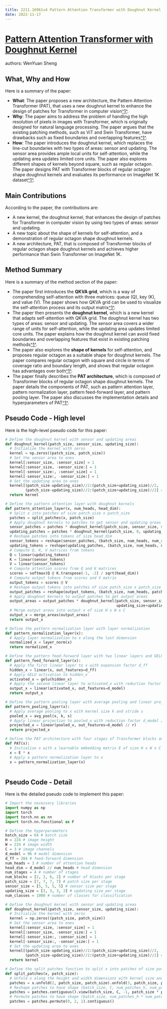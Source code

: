 ```yaml
---
title: 2211.16961v4 Pattern Attention Transformer with Doughnut Kernel
date: 2022-11-17
---
```


# [Pattern Attention Transformer with Doughnut Kernel](http://arxiv.org/abs/2211.16961v4)

authors: WenYuan Sheng


## What, Why and How

[1]: https://arxiv.org/pdf/2211.16961v4.pdf "(PAT) arXiv:2211.16961v4 [cs.CV] 1 Jun 2023"
[2]: https://arxiv.org/abs/2211.16961 "[2211.16961] Pattern Attention Transformer with Doughnut Kernel - arXiv.org"
[3]: http://arxiv-export2.library.cornell.edu/abs/2211.16961v4 "[2211.16961v4] Pattern Attention Transformer with Doughnut Kernel"

Here is a summary of the paper:

- **What**: The paper proposes a new architecture, the Pattern Attention Transformer (PAT), that uses a new doughnut kernel to enhance the design of patches for Transformer in computer vision[^1^][1].
- **Why**: The paper aims to address the problem of handling the high resolution of pixels in images with Transformer, which is originally designed for natural language processing. The paper argues that the existing patching methods, such as ViT and Swin Transformer, have drawbacks such as fixed boundaries and overlapping features[^1^][1].
- **How**: The paper introduces the doughnut kernel, which replaces the line-cut boundaries with two types of areas: sensor and updating. The sensor area provides ample local units for self-attention, while the updating area updates limited core units. The paper also explores different shapes of kernels beyond square, such as regular octagon. The paper designs PAT with Transformer blocks of regular octagon shape doughnut kernels and evaluates its performance on ImageNet 1K dataset[^1^][1].

## Main Contributions

According to the paper, the contributions are:

- A new kernel, the doughnut kernel, that enhances the design of patches for Transformer in computer vision by using two types of areas: sensor and updating.
- A new topic about the shape of kernels for self-attention, and a demonstration of regular octagon shape doughnut kernels.
- A new architecture, PAT, that is composed of Transformer blocks of regular octagon shape doughnut kernels and achieves higher performance than Swin Transformer on ImageNet 1K.

## Method Summary

[1]: https://arxiv.org/pdf/2211.16961v4.pdf "(PAT) arXiv:2211.16961v4 [cs.CV] 1 Jun 2023"
[2]: https://arxiv.org/pdf/2211.16961.pdf "(PAT) arXiv:2211.16961v3 [cs.CV] 17 Mar 2023"
[3]: http://export.arxiv.org/abs/2203.16961v4 "[2203.16961v4] Sub-additivity of measure-theoretic entropies of ..."

Here is a summary of the method section of the paper:

- The paper first introduces the **QKVA grid**, which is a way of comprehending self-attention with three matrices: queue (Q), key (K), and value (V). The paper shows how QKVA grid can be used to visualize the self-attention process and its output matrix[^1^][1].
- The paper then presents the **doughnut kernel**, which is a new kernel that adapts self-attention with QKVA grid. The doughnut kernel has two types of areas: sensor and updating. The sensor area covers a wider range of units for self-attention, while the updating area updates limited core units. The paper explains how the doughnut kernel can avoid fixed boundaries and overlapping features that exist in existing patching methods[^1^][1].
- The paper also explores the **shape of kernels** for self-attention, and proposes regular octagon as a suitable shape for doughnut kernels. The paper compares regular octagon with square and circle in terms of coverage ratio and boundary length, and shows that regular octagon has advantages over both[^1^][1].
- The paper finally describes the **PAT architecture**, which is composed of Transformer blocks of regular octagon shape doughnut kernels. The paper details the components of PAT, such as pattern attention layer, pattern normalization layer, pattern feed-forward layer, and pattern pooling layer. The paper also discusses the implementation details and hyperparameters of PAT[^1^][1].

## Pseudo Code - High level

Here is the high-level pseudo code for this paper:

```python
# Define the doughnut kernel with sensor and updating areas
def doughnut_kernel(patch_size, sensor_size, updating_size):
  # Initialize the kernel with zeros
  kernel = np.zeros((patch_size, patch_size))
  # Set the sensor area to ones
  kernel[:sensor_size, :sensor_size] = 1
  kernel[:sensor_size, -sensor_size:] = 1
  kernel[-sensor_size:, :sensor_size] = 1
  kernel[-sensor_size:, -sensor_size:] = 1
  # Set the updating area to ones
  kernel[(patch_size-updating_size)//2:(patch_size+updating_size)//2,
         (patch_size-updating_size)//2:(patch_size+updating_size)//2] = 1
  return kernel

# Define the pattern attention layer with doughnut kernels
def pattern_attention_layer(x, num_heads, head_dim):
  # Split x into patches of size patch_size x patch_size
  patches = split_patches(x, patch_size)
  # Apply doughnut kernels to patches to get sensor and updating areas
  sensor_patches = patches * doughnut_kernel(patch_size, sensor_size, 0)
  updating_patches = patches * doughnut_kernel(patch_size, 0, updating_size)
  # Reshape patches into tokens of size head_dim
  sensor_tokens = reshape(sensor_patches, (batch_size, num_heads, num_sensor_tokens, head_dim))
  updating_tokens = reshape(updating_patches, (batch_size, num_heads, num_updating_tokens, head_dim))
  # Compute Q, K, V matrices from tokens
  Q = linear(updating_tokens)
  K = linear(sensor_tokens)
  V = linear(sensor_tokens)
  # Compute attention scores from Q and K matrices
  scores = softmax(Q @ K.transpose(-1, -2) / sqrt(head_dim))
  # Compute output tokens from scores and V matrix
  output_tokens = scores @ V
  # Reshape output tokens into patches of size patch_size x patch_size
  output_patches = reshape(output_tokens, (batch_size, num_heads, patch_size, patch_size))
  # Apply doughnut kernels to output patches to get output areas
  output_areas = output_patches * doughnut_kernel(patch_size, sensor_size-updating_size//2,
                                                  updating_size+updating_size//2)
  # Merge output areas into output x of size H x W x C
  output_x = merge_areas(output_areas)
  return output_x

# Define the pattern normalization layer with layer normalization
def pattern_normalization_layer(x):
  # Apply layer normalization to x along the last dimension
  normalized_x = layer_norm(x)
  return normalized_x

# Define the pattern feed-forward layer with two linear layers and GELU activation
def pattern_feed_forward_layer(x):
  # Apply the first linear layer to x with expansion factor d_ff
  hidden_x = linear(x, out_features=d_ff)
  # Apply GELU activation to hidden_x
  activated_x = gelu(hidden_x)
  # Apply the second linear layer to activated_x with reduction factor d_model
  output_x = linear(activated_x, out_features=d_model)
  return output_x

# Define the pattern pooling layer with average pooling and linear projection
def pattern_pooling_layer(x):
  # Apply average pooling to x with kernel size k and stride s
  pooled_x = avg_pool(x, k, s)
  # Apply linear projection to pooled_x with reduction factor d_model // r
  projected_x = linear(pooled_x, out_features=d_model // r)
  return projected_x

# Define the PAT architecture with four stages of Transformer blocks and a classification head
def PAT(x):
  # Initialize x with a learnable embedding matrix E of size H x W x C
  x = E * x
  # Apply a pattern normalization layer to x
  x = pattern_normalization_layer(x)
  
```

## Pseudo Code - Detail

Here is the detailed pseudo code to implement this paper:

```python
# Import the necessary libraries
import numpy as np
import torch
import torch.nn as nn
import torch.nn.functional as F

# Define the hyperparameters
batch_size = 64 # batch size
H = 224 # image height
W = 224 # image width
C = 3 # image channels
d_model = 96 # model dimension
d_ff = 384 # feed-forward dimension
num_heads = 3 # number of attention heads
head_dim = d_model // num_heads # head dimension
num_stages = 4 # number of stages
num_blocks = [2, 2, 6, 2] # number of blocks per stage
patch_size = [7, 7, 7, 7] # patch size per stage
sensor_size = [5, 5, 5, 5] # sensor size per stage
updating_size = [3, 3, 3, 3] # updating size per stage
num_classes = 1000 # number of classes for classification

# Define the doughnut kernel with sensor and updating areas
def doughnut_kernel(patch_size, sensor_size, updating_size):
  # Initialize the kernel with zeros
  kernel = np.zeros((patch_size, patch_size))
  # Set the sensor area to ones
  kernel[:sensor_size, :sensor_size] = 1
  kernel[:sensor_size, -sensor_size:] = 1
  kernel[-sensor_size:, :sensor_size] = 1
  kernel[-sensor_size:, -sensor_size:] = 1
  # Set the updating area to ones
  kernel[(patch_size-updating_size)//2:(patch_size+updating_size)//2,
         (patch_size-updating_size)//2:(patch_size+updating_size)//2] = 1
  return kernel

# Define the split patches function to split x into patches of size patch_size x patch_size
def split_patches(x, patch_size):
  # Unfold x along the height and width dimensions with kernel size and stride equal to patch_size
  patches = x.unfold(2, patch_size, patch_size).unfold(3, patch_size, patch_size)
  # Reshape patches to have shape (batch_size, C, num_patches_h, num_patches_w, patch_size, patch_size)
  patches = patches.contiguous().view(batch_size, C, -1, patch_size * patch_size)
  # Permute patches to have shape (batch_size, num_patches_h * num_patches_w, C * patch_size * patch_size)
  patches = patches.permute(0, 2, 1).contiguous()
  
```